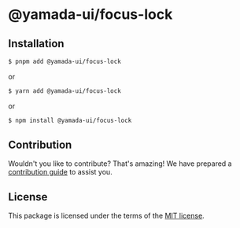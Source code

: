 # @yamada-ui/focus-lock

## Installation

```sh
$ pnpm add @yamada-ui/focus-lock
```

or

```sh
$ yarn add @yamada-ui/focus-lock
```

or

```sh
$ npm install @yamada-ui/focus-lock
```

## Contribution

Wouldn't you like to contribute? That's amazing! We have prepared a [contribution guide](https://github.com/yamada-ui/yamada-ui/blob/main/CONTRIBUTING.md) to assist you.

## License

This package is licensed under the terms of the
[MIT license](https://github.com/yamada-ui/yamada-ui/blob/main/LICENSE).
